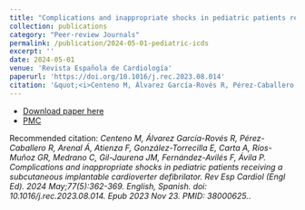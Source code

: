 ```yaml
---
title: "Complications and inappropriate shocks in pediatric patients receiving a subcutaneous implantable cardioverter defibrilator"
collection: publications
category: "Peer-review Journals"
permalink: /publication/2024-05-01-pediatric-icds
excerpt: ''
date: 2024-05-01
venue: 'Revista Española de Cardiología'
paperurl: 'https://doi.org/10.1016/j.rec.2023.08.014'
citation: '&quot;<i>Centeno M, Álvarez García-Rovés R, Pérez-Caballero R, Arenal Á, Atienza F, González-Torrecilla E, Carta A, Ríos-Muñoz GR, Medrano C, Gil-Jaurena JM, Fernández-Avilés F, Ávila P. Complications and inappropriate shocks in pediatric patients receiving a subcutaneous implantable cardioverter defibrilator. Rev Esp Cardiol (Engl Ed). 2024 May;77(5):362-369. English, Spanish. doi: 10.1016/j.rec.2023.08.014. Epub 2023 Nov 23. PMID: 38000625.</i>.&quot;.'
---
```


* [Download paper here](https://doi.org/10.1016/j.rec.2023.08.014)
* [PMC](https://pubmed.ncbi.nlm.nih.gov/38000625/)

Recommended citation: <i>Centeno M, Álvarez García-Rovés R, Pérez-Caballero R, Arenal Á, Atienza F, González-Torrecilla E, Carta A, Ríos-Muñoz GR, Medrano C, Gil-Jaurena JM, Fernández-Avilés F, Ávila P. Complications and inappropriate shocks in pediatric patients receiving a subcutaneous implantable cardioverter defibrilator. Rev Esp Cardiol (Engl Ed). 2024 May;77(5):362-369. English, Spanish. doi: 10.1016/j.rec.2023.08.014. Epub 2023 Nov 23. PMID: 38000625.</i>.
